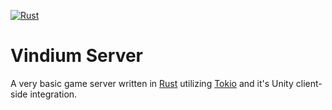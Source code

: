 [![Rust](https://github.com/Rikatemu/Vindium-Server/actions/workflows/rust.yml/badge.svg?branch=main)](https://github.com/Rikatemu/Vindium-Server/actions/workflows/rust.yml)
# Vindium Server
A very basic game server written in [Rust](https://www.rust-lang.org/) utilizing [Tokio](https://tokio.rs/) and it's Unity client-side integration.
